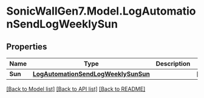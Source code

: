 # SonicWallGen7.Model.LogAutomationSendLogWeeklySun

## Properties

Name | Type | Description | Notes
------------ | ------------- | ------------- | -------------
**Sun** | [**LogAutomationSendLogWeeklySunSun**](LogAutomationSendLogWeeklySunSun.md) |  | [optional] 

[[Back to Model list]](../README.md#documentation-for-models) [[Back to API list]](../README.md#documentation-for-api-endpoints) [[Back to README]](../README.md)

